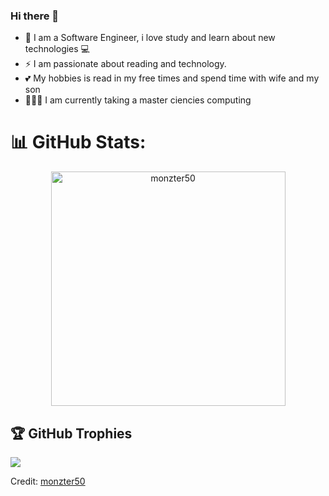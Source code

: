 ### Hi there 👋

- 🔭 I am a Software Engineer, i love study and learn about new technologies 💻
- ⚡ I am passionate about reading and technology.
- 💕 My hobbies is read in my free times and spend time with wife and my son 
- 👨🏻‍🎓 I am currently taking a master ciencies computing 

 # 📊 GitHub Stats:

<div align="center">

<a href="https://github.com/0xabdulkhalid/">
 
  <img src="https://github-readme-stats.vercel.app/api/top-langs?username=monzter50&show_icons=true&locale=en&layout=compact&line_height=20&title_color=7A7ADB&icon_color=2234AE&text_color=D3D3D3&bg_color=0,000000,130F40" width="375"  alt="monzter50"/>

</a>
</div>

## 🏆 GitHub Trophies

![](https://github-profile-trophy.vercel.app/?username=monzter50&theme=discord&no-frame=true&no-bg=true&margin-w=4)


Credit: [monzter50](https://github.com/monzter50)
